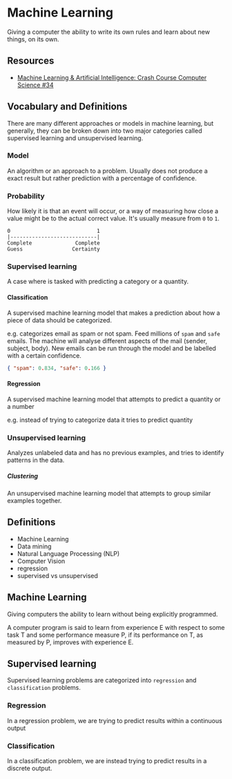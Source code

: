 # Machine Learning
Giving a computer the ability to write its own rules and learn about new things, on its own.

## Resources
- [Machine Learning & Artificial Intelligence: Crash Course Computer Science #34](https://www.youtube.com/watch?v=z-EtmaFJieY)

## Vocabulary and Definitions
There are many different approaches or models in machine learning, but generally, they can be broken down into two major categories called supervised learning and unsupervised learning.

### Model
An algorithm or an approach to a problem. Usually does not produce a exact result but rather prediction with a percentage of confidence.


### Probability
How likely it is that an event will occur, or a way of measuring how close a value might be to the actual correct value. It's usually measure from `0` to `1`.

```
0                            1
|----------------------------|
Complete              Complete
Guess                Certainty
```

### Supervised learning
A case where is tasked with predicting a category or a quantity.

#### Classification
A supervised machine learning model that makes a prediction about how a piece of data should be categorized.

e.g. categorizes email as spam or not spam. Feed millions of `spam` and `safe` emails. The machine will analyse different aspects of the mail (sender, subject, body). New emails can be run through the model and be labelled with a certain confidence.

```json
{ "spam": 0.834, "safe": 0.166 }
```

#### Regression
A supervised machine learning model that attempts to predict a quantity or a number

e.g. instead of trying to categorize data it tries to predict quantity

### Unsupervised learning
Analyzes unlabeled data and has no previous examples, and tries to identify patterns in the data.

##### Clustering
An unsupervised machine learning model that attempts to group similar examples together.



## Definitions

- Machine Learning
- Data mining
- Natural Language Processing (NLP)
- Computer Vision
- regression
- supervised vs unsupervised


## Machine Learning
Giving computers the ability to learn without being explicitly programmed.

  A computer program is said to learn from experience E with respect to some task T and some performance measure P, if its performance on T, as measured by P, improves with experience E.

## Supervised learning
Supervised learning problems are categorized into `regression` and `classification` problems.

### Regression
In a regression problem, we are trying to predict results within a continuous output

### Classification
In a classification problem, we are instead trying to predict results in a discrete output.

